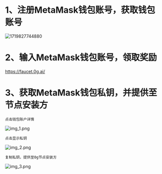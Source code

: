 # 1、注册MetaMask钱包账号，获取钱包账号
![1719827744880](https://github.com/nieyu-ny/0g_wallet_md/assets/12746797/ad0834f1-b82f-427c-bf53-c1548becd030)


# 2、输入MetaMask钱包账号，领取奖励
https://faucet.0g.ai/

# 3、获取MetaMask钱包私钥，并提供至节点安装方
    点击钱包账户详情
![img_1.png](img_1.png)

    点击显示私钥

![img_2.png](img_2.png)

    复制私钥，提供至0g节点安装方

![img_3.png](img_3.png)
